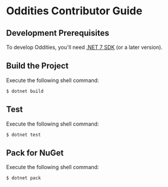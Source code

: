 Oddities Contributor Guide
==========================

Development Prerequisites
-------------------------
To develop Oddities, you'll need [.NET 7 SDK][dotnet] (or a later version).

Build the Project
-----------------
Execute the following shell command:

```console
$ dotnet build
```

Test
----
Execute the following shell command:

```console
$ dotnet test
```

Pack for NuGet
--------------
Execute the following shell command:

```console
$ dotnet pack
```

[dotnet]: https://dot.net/
